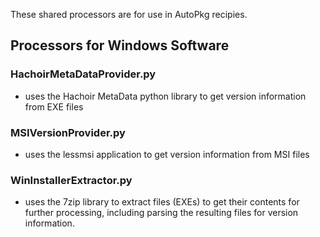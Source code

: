 These shared processors are for use in AutoPkg recipies. 


## Processors for Windows Software

### HachoirMetaDataProvider.py
- uses the Hachoir MetaData python library to get version information from EXE files

### MSIVersionProvider.py
- uses the lessmsi application to get version information from MSI files

### WinInstallerExtractor.py
- uses the 7zip library to extract files (EXEs) to get their contents for further processing, including parsing the resulting files for version information. 
